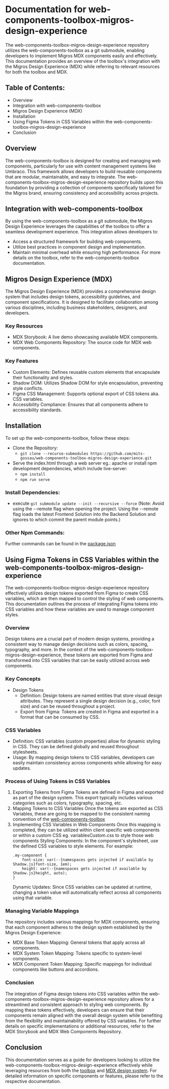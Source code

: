 # Documentation for web-components-toolbox-migros-design-experience
The web-components-toolbox-migros-design-experience repository utilizes the web-components-toolbox as a git submodule, enabling developers to implement Migros MDX components easily and effectively. This documentation provides an overview of the toolbox's integration with the Migros Design Experience (MDX) while referring to relevant resources for both the toolbox and MDX.

## Table of Contents:
- Overview
- Integration with web-components-toolbox
- Migros Design Experience (MDX)
- Installation
- Using Figma Tokens in CSS Variables within the web-components-toolbox-migros-design-experience
- Conclusion

## Overview
The web-components-toolbox is designed for creating and managing web components, particularly for use with content management systems like Umbraco. This framework allows developers to build reusable components that are modular, maintainable, and easy to integrate. The web-components-toolbox-migros-design-experience repository builds upon this foundation by providing a collection of components specifically tailored for the Migros brand, ensuring consistency and accessibility across projects.

## Integration with web-components-toolbox
By using the web-components-toolbox as a git submodule, the Migros Design Experience leverages the capabilities of the toolbox to offer a seamless development experience. This integration allows developers to:
- Access a structured framework for building web components.
- Utilize best practices in component design and implementation.
- Maintain minimal overhead while ensuring high performance.
For more details on the toolbox, refer to the web-components-toolbox documentation.

## Migros Design Experience (MDX)
The Migros Design Experience (MDX) provides a comprehensive design system that includes design tokens, accessibility guidelines, and component specifications. It is designed to facilitate collaboration among various disciplines, including business stakeholders, designers, and developers.

### Key Resources
- MDX Storybook: A live demo showcasing available MDX components.
- MDX Web Components Repository: The source code for MDX web components.

### Key Features
- Custom Elements: Defines reusable custom elements that encapsulate their functionality and styles.
- Shadow DOM: Utilizes Shadow DOM for style encapsulation, preventing style conflicts.
- Figma CSS Management: Supports optional export of CSS tokens aka. CSS variables.
- Accessibility Compliance: Ensures that all components adhere to accessibility standards.

## Installation
To set up the web-components-toolbox, follow these steps:
- Clone the Repository:
    - ```git clone --recurse-submodules https://github.com/mits-gossau/web-components-toolbox-migros-design-experience.git```
- Serve the index.html through a web server eg.: apache or install npm development dependencies, which include live-server:
    - ```npm install```
    - ```npm run serve```
    
### Install Dependencies:
- execute ```git submodule update --init --recursive --force``` (Note: Avoid using the --remote flag when opening the project. Using the --remote flag loads the latest Frontend Solution into the Backend Solution and ignores to which commit the parent module points.)

### Other Npm Commands:
Further commands can be found in the [package.json](https://github.com/mits-gossau/web-components-toolbox/blob/master/package.json)

## Using Figma Tokens in CSS Variables within the web-components-toolbox-migros-design-experience
The web-components-toolbox-migros-design-experience repository effectively utilizes design tokens exported from Figma to create CSS variables, which are then mapped to control the styling of web components. This documentation outlines the process of integrating Figma tokens into CSS variables and how these variables are used to manage component styles.

### Overview
Design tokens are a crucial part of modern design systems, providing a consistent way to manage design decisions such as colors, spacing, typography, and more. In the context of the web-components-toolbox-migros-design-experience, these tokens are exported from Figma and transformed into CSS variables that can be easily utilized across web components.

### Key Concepts
- Design Tokens
    - Definition: Design tokens are named entities that store visual design attributes. They represent a single design decision (e.g., color, font size) and can be reused throughout a project.
    - Export from Figma: Tokens are created in Figma and exported in a format that can be consumed by CSS.

### CSS Variables
- Definition: CSS variables (custom properties) allow for dynamic styling in CSS. They can be defined globally and reused throughout stylesheets.
- Usage: By mapping design tokens to CSS variables, developers can easily maintain consistency across components while allowing for easy updates.

### Process of Using Tokens in CSS Variables
1. Exporting Tokens from Figma
    Tokens are defined in Figma and exported as part of the design system. This export typically includes various categories such as colors, typography, spacing, etc.
2. Mapping Tokens to CSS Variables
    Once the tokens are exported as CSS Variables, these are going to be mapped to the consistent naming convention of the [web-components-toolbox](https://github.com/mits-gossau/web-components-toolbox/tree/master/docs/README.md)
3. Implementing CSS Variables in Web Components
    Once this mapping is completed, they can be utilized within client specific web components or within a custom CSS eg. variablesCustom.css to style those web components
    Styling Components: In the component's stylesheet, use the defined CSS variables to style elements. For example:
    ```
    .my-component {
        font-size: var(--{namespaces gets injected if available by Shadow.js}font-size, 1em);
        height: var(--{namespaces gets injected if available by Shadow.js}height, auto);
    }
    ```
    Dynamic Updates: Since CSS variables can be updated at runtime, changing a token value will automatically reflect across all components using that variable.

### Managing Variable Mappings
The repository includes various mappings for MDX components, ensuring that each component adheres to the design system established by the Migros Design Experience:
- MDX Base Token Mapping: General tokens that apply across all components.
- MDX System Token Mapping: Tokens specific to system-level components.
- MDX Component Token Mapping: Specific mappings for individual components like buttons and accordions.

### Conclusion
The integration of Figma design tokens into CSS variables within the web-components-toolbox-migros-design-experience repository allows for a streamlined and consistent approach to styling web components. By mapping these tokens effectively, developers can ensure that their components remain aligned with the overall design system while benefiting from the flexibility and maintainability offered by CSS variables. For further details on specific implementations or additional resources, refer to the MDX Storybook and MDX Web Components Repository.

## Conclusion
This documentation serves as a guide for developers looking to utilize the web-components-toolbox-migros-design-experience effectively while leveraging resources from both the [toolbox](https://github.com/mits-gossau/web-components-toolbox/tree/master/docs/README.md) and [MDX design system](https://wiki.migros.net/display/MDX). For detailed information on specific components or features, please refer to the respective documentation.
